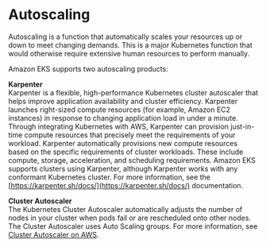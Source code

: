 # Autoscaling<a name="autoscaling"></a>

Autoscaling is a function that automatically scales your resources up or down to meet changing demands\. This is a major Kubernetes function that would otherwise require extensive human resources to perform manually\.

Amazon EKS supports two autoscaling products:

**Karpenter**  
Karpenter is a flexible, high\-performance Kubernetes cluster autoscaler that helps improve application availability and cluster efficiency\. Karpenter launches right\-sized compute resources \(for example, Amazon EC2 instances\) in response to changing application load in under a minute\. Through integrating Kubernetes with AWS, Karpenter can provision just\-in\-time compute resources that precisely meet the requirements of your workload\. Karpenter automatically provisions new compute resources based on the specific requirements of cluster workloads\. These include compute, storage, acceleration, and scheduling requirements\. Amazon EKS supports clusters using Karpenter, although Karpenter works with any conformant Kubernetes cluster\. For more information, see the [https://karpenter.sh/docs/](https://karpenter.sh/docs/) documentation\.

**Cluster Autoscaler**  
The Kubernetes Cluster Autoscaler automatically adjusts the number of nodes in your cluster when pods fail or are rescheduled onto other nodes\. The Cluster Autoscaler uses Auto Scaling groups\. For more information, see [Cluster Autoscaler on AWS](https://github.com/kubernetes/autoscaler/blob/master/cluster-autoscaler/cloudprovider/aws/README.md)\.